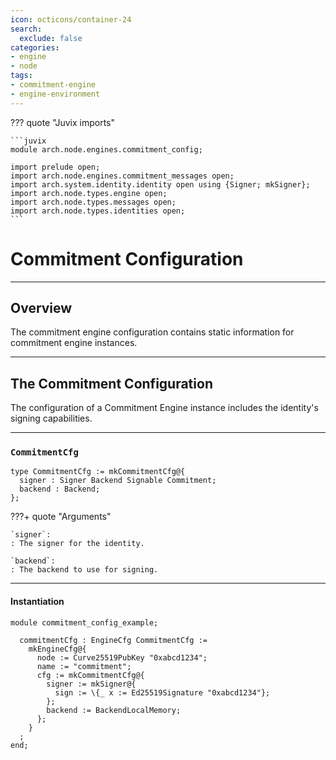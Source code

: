 ```yaml
---
icon: octicons/container-24
search:
  exclude: false
categories:
- engine
- node
tags:
- commitment-engine
- engine-environment
---
```


??? quote "Juvix imports"

    ```juvix
    module arch.node.engines.commitment_config;

    import prelude open;
    import arch.node.engines.commitment_messages open;
    import arch.system.identity.identity open using {Signer; mkSigner};
    import arch.node.types.engine open;
    import arch.node.types.messages open;
    import arch.node.types.identities open;
    ```

# Commitment Configuration

---

## Overview

The commitment engine configuration contains static information for commitment engine instances.

---

## The Commitment Configuration

The configuration of a Commitment Engine instance includes the identity's signing capabilities.

---

### `CommitmentCfg`

<!-- --8<-- [start:CommitmentCfg] -->
```juvix
type CommitmentCfg := mkCommitmentCfg@{
  signer : Signer Backend Signable Commitment;
  backend : Backend;
};
```
<!-- --8<-- [end:CommitmentCfg] -->

???+ quote "Arguments"

    `signer`:
    : The signer for the identity.

    `backend`:
    : The backend to use for signing.

---

#### Instantiation

<!-- --8<-- [start:commitmentCfg] -->
```juvix extract-module-statements
module commitment_config_example;

  commitmentCfg : EngineCfg CommitmentCfg :=
    mkEngineCfg@{
      node := Curve25519PubKey "0xabcd1234";
      name := "commitment";
      cfg := mkCommitmentCfg@{
        signer := mkSigner@{
          sign := \{_ x := Ed25519Signature "0xabcd1234"};
        };
        backend := BackendLocalMemory;
      };
    }
  ;
end;
```
<!-- --8<-- [end:commitmentCfg] -->
